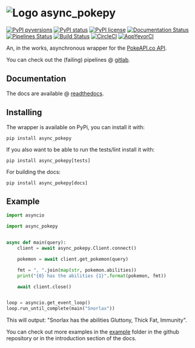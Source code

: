 # ![Logo](https://i.imgur.com/HbPBYwf.png) async_pokepy

[![PyPI pyversions](https://img.shields.io/pypi/pyversions/async_pokepy.svg)](https://pypi.python.org/pypi/async-pokepy/)
[![PyPI status](https://img.shields.io/pypi/status/async_pokepy.svg)](https://pypi.python.org/pypi/async_pokepy/)
[![PyPI license](https://img.shields.io/pypi/l/async_pokepy.svg)](https://github.com/PendragonLore/async_pokepy/blob/master/LICENSE)
[![Documentation Status](https://readthedocs.org/projects/async-pokepy/badge/?version=master)](https://async-pokepy.readthedocs.io/en/master/?badge=master)
[![Pipelines Status](https://gitlab.com/PendragonLore/async_pokepy/badges/master/pipeline.svg)](https://gitlab.com/PendragonLore/async_pokepy/pipelines)
[![Build Status](https://img.shields.io/travis/com/PendragonLore/async_pokepy.svg?label=TravisCI)](https://travis-ci.com/PendragonLore/async_pokepy)
[![CircleCI](https://img.shields.io/circleci/project/github/PendragonLore/async_pokepy/master.svg?label=CircleCI)](https://circleci.com/gh/PendragonLore/async_pokepy)
[![AppYevorCI](https://img.shields.io/appveyor/ci/PendragonLore/async-pokepy/master.svg?label=AppVeyorCI)](https://ci.appveyor.com/project/PendragonLore/async-pokepy)

An, in the works, asynchronous wrapper for the [PokeAPI.co API](https://pokeapi.co).

You can check out the (failing) pipelines @ [gitlab](https://gitlab.com/PendragonLore/async_pokepy).

## Documentation

The docs are available @ [readthedocs](https://async-pokepy.readthedocs.io/en/master/).

## Installing

The wrapper is available on PyPi, you can install it with:

``pip install async_pokepy``

If you also want to be able to run the tests/lint install it with:

``pip install async_pokepy[tests]``

For building the docs:

``pip install async_pokepy[docs]``

## Example

```python
import asyncio

import async_pokepy


async def main(query):
    client = await async_pokepy.Client.connect()

    pokemon = await client.get_pokemon(query)

    fmt = ", ".join(map(str, pokemon.abilities))
    print("{0} has the abilities {1}".format(pokemon, fmt))

    await client.close()


loop = asyncio.get_event_loop()
loop.run_until_complete(main("Snorlax"))
```

This will output: "Snorlax has the abilities Gluttony, Thick Fat, Immunity".

You can check out more examples in the [example](https://github.com/PendragonLore/async_pokepy/tree/master/example)
folder in the github repository or in the introduction section of the docs.
